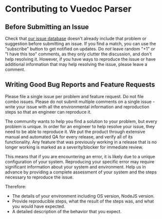 # Contributing to Vuedoc Parser

## Before Submitting an Issue
Check that [our issue database](https://gitlab.com/vuedoc/parser/issues)
doesn't already include that problem or suggestion before submitting an issue.
If you find a match, you can use the "subscribe" button to get notified on
updates. Do *not* leave random "+1" or "I have this too" comments, as they
only clutter the discussion, and don't help resolving it. However, if you
have ways to reproduce the issue or have additional information that may help
resolving the issue, please leave a comment.

## Writing Good Bug Reports and Feature Requests
Please file a single issue per problem and feature request. Do not file combo 
issues. Please do not submit multiple comments on a single issue - write your 
issue with all the environmental information and reproduction steps so that an 
engineer can reproduce it.

The community wants to help you find a solution to your problem, but every 
problem is unique. In order for an engineer to help resolve your issue, they 
need to be able to reproduce it. We put the product through extensive manual 
and automated QA for every release, and verify all of its functionality. Any 
feature that was previously working in a release that is no longer working is 
marked as a severity/blocker for immediate review.

This means that if you are encountering an error, it is likely due to a unique 
configuration of your system. Reproducing your specific error may require 
significant information about your system and environment. Help us in advance 
by providing a complete assessment of your system and the steps necessary to 
reproduce the issue.

Therefore:
* The details of your environment including OS version, NodeJS version.
* Provide reproducible steps, what the result of the steps was, and what you 
would have expected.
* A detailed description of the behavior that you expect.